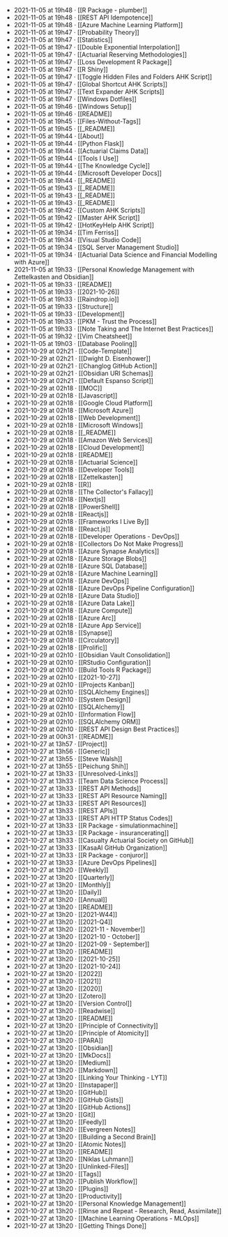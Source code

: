 - 2021-11-05 at 19h48 · [[R Package - plumber]]
- 2021-11-05 at 19h48 · [[REST API Idempotence]]
- 2021-11-05 at 19h48 · [[Azure Machine Learning Platform]]
- 2021-11-05 at 19h47 · [[Probability Theory]]
- 2021-11-05 at 19h47 · [[Statistics]]
- 2021-11-05 at 19h47 · [[Double Exponential Interpolation]]
- 2021-11-05 at 19h47 · [[Actuarial Reserving Methodologies]]
- 2021-11-05 at 19h47 · [[Loss Development R Package]]
- 2021-11-05 at 19h47 · [[R Shiny]]
- 2021-11-05 at 19h47 · [[Toggle Hidden Files and Folders AHK Script]]
- 2021-11-05 at 19h47 · [[Global Shortcut AHK Scripts]]
- 2021-11-05 at 19h47 · [[Text Expander AHK Scripts]]
- 2021-11-05 at 19h47 · [[Windows Dotfiles]]
- 2021-11-05 at 19h46 · [[Windows Setup]]
- 2021-11-05 at 19h46 · [[README]]
- 2021-11-05 at 19h45 · [[Files-Without-Tags]]
- 2021-11-05 at 19h45 · [[_README]]
- 2021-11-05 at 19h44 · [[About]]
- 2021-11-05 at 19h44 · [[Python Flask]]
- 2021-11-05 at 19h44 · [[Actuarial Claims Data]]
- 2021-11-05 at 19h44 · [[Tools I Use]]
- 2021-11-05 at 19h44 · [[The Knowledge Cycle]]
- 2021-11-05 at 19h44 · [[Microsoft Developer Docs]]
- 2021-11-05 at 19h44 · [[_README]]
- 2021-11-05 at 19h43 · [[_README]]
- 2021-11-05 at 19h43 · [[_README]]
- 2021-11-05 at 19h43 · [[_README]]
- 2021-11-05 at 19h42 · [[Custom AHK Scripts]]
- 2021-11-05 at 19h42 · [[Master AHK Script]]
- 2021-11-05 at 19h42 · [[HotKeyHelp AHK Script]]
- 2021-11-05 at 19h34 · [[Tim Ferriss]]
- 2021-11-05 at 19h34 · [[Visual Studio Code]]
- 2021-11-05 at 19h34 · [[SQL Server Management Studio]]
- 2021-11-05 at 19h34 · [[Actuarial Data Science and Financial Modelling with Azure]]
- 2021-11-05 at 19h33 · [[Personal Knowledge Management with Zettelkasten and Obsidian]]
- 2021-11-05 at 19h33 · [[README]]
- 2021-11-05 at 19h33 · [[2021-10-26]]
- 2021-11-05 at 19h33 · [[Raindrop.io]]
- 2021-11-05 at 19h33 · [[Structure]]
- 2021-11-05 at 19h33 · [[Development]]
- 2021-11-05 at 19h33 · [[PKM - Trust the Process]]
- 2021-11-05 at 19h33 · [[Note Taking and The Internet Best Practices]]
- 2021-11-05 at 19h32 · [[Vim Cheatsheet]]
- 2021-11-05 at 19h03 · [[Database Pooling]]
- 2021-10-29 at 02h21 · [[Code-Template]]
- 2021-10-29 at 02h21 · [[Dwight D. Eisenhower]]
- 2021-10-29 at 02h21 · [[Changlog GitHub Action]]
- 2021-10-29 at 02h21 · [[Obsidian URI Schemas]]
- 2021-10-29 at 02h21 · [[Default Espanso Script]]
- 2021-10-29 at 02h18 · [[MOC]]
- 2021-10-29 at 02h18 · [[Javascript]]
- 2021-10-29 at 02h18 · [[Google Cloud Platform]]
- 2021-10-29 at 02h18 · [[Microsoft Azure]]
- 2021-10-29 at 02h18 · [[Web Development]]
- 2021-10-29 at 02h18 · [[Microsoft Windows]]
- 2021-10-29 at 02h18 · [[_README]]
- 2021-10-29 at 02h18 · [[Amazon Web Services]]
- 2021-10-29 at 02h18 · [[Cloud Development]]
- 2021-10-29 at 02h18 · [[README]]
- 2021-10-29 at 02h18 · [[Actuarial Science]]
- 2021-10-29 at 02h18 · [[Developer Tools]]
- 2021-10-29 at 02h18 · [[Zettelkasten]]
- 2021-10-29 at 02h18 · [[R]]
- 2021-10-29 at 02h18 · [[The Collector's Fallacy]]
- 2021-10-29 at 02h18 · [[Nextjs]]
- 2021-10-29 at 02h18 · [[PowerShell]]
- 2021-10-29 at 02h18 · [[Reactjs]]
- 2021-10-29 at 02h18 · [[Frameworks I Live By]]
- 2021-10-29 at 02h18 · [[React.js]]
- 2021-10-29 at 02h18 · [[Developer Operations - DevOps]]
- 2021-10-29 at 02h18 · [[Collectors Do Not Make Progress]]
- 2021-10-29 at 02h18 · [[Azure Synapse Analytics]]
- 2021-10-29 at 02h18 · [[Azure Storage Blobs]]
- 2021-10-29 at 02h18 · [[Azure SQL Database]]
- 2021-10-29 at 02h18 · [[Azure Machine Learning]]
- 2021-10-29 at 02h18 · [[Azure DevOps]]
- 2021-10-29 at 02h18 · [[Azure DevOps Pipeline Configuration]]
- 2021-10-29 at 02h18 · [[Azure Data Studio]]
- 2021-10-29 at 02h18 · [[Azure Data Lake]]
- 2021-10-29 at 02h18 · [[Azure Compute]]
- 2021-10-29 at 02h18 · [[Azure Arc]]
- 2021-10-29 at 02h18 · [[Azure App Service]]
- 2021-10-29 at 02h18 · [[Synapse]]
- 2021-10-29 at 02h18 · [[Circulatory]]
- 2021-10-29 at 02h18 · [[Prolific]]
- 2021-10-29 at 02h10 · [[Obsidian Vault Consolidation]]
- 2021-10-29 at 02h10 · [[RStudio Configuration]]
- 2021-10-29 at 02h10 · [[Build Tools R Package]]
- 2021-10-29 at 02h10 · [[2021-10-27]]
- 2021-10-29 at 02h10 · [[Projects Kanban]]
- 2021-10-29 at 02h10 · [[SQLAlchemy Engines]]
- 2021-10-29 at 02h10 · [[System Design]]
- 2021-10-29 at 02h10 · [[SQLAlchemy]]
- 2021-10-29 at 02h10 · [[Information Flow]]
- 2021-10-29 at 02h10 · [[SQLAlchemy ORM]]
- 2021-10-29 at 02h10 · [[REST API Design Best Practices]]
- 2021-10-29 at 00h31 · [[README]]
- 2021-10-27 at 13h57 · [[Project]]
- 2021-10-27 at 13h56 · [[Generic]]
- 2021-10-27 at 13h55 · [[Steve Walsh]]
- 2021-10-27 at 13h55 · [[Peichung Shih]]
- 2021-10-27 at 13h33 · [[Unresolved-Links]]
- 2021-10-27 at 13h33 · [[Team Data Science Process]]
- 2021-10-27 at 13h33 · [[REST API Methods]]
- 2021-10-27 at 13h33 · [[REST API Resource Naming]]
- 2021-10-27 at 13h33 · [[REST API Resources]]
- 2021-10-27 at 13h33 · [[REST APIs]]
- 2021-10-27 at 13h33 · [[REST API HTTP Status Codes]]
- 2021-10-27 at 13h33 · [[R Package - simulationmachine]]
- 2021-10-27 at 13h33 · [[R Package - insurancerating]]
- 2021-10-27 at 13h33 · [[Casualty Actuarial Society on GitHub]]
- 2021-10-27 at 13h33 · [[KasaAI GitHub Organization]]
- 2021-10-27 at 13h33 · [[R Package - conjuror]]
- 2021-10-27 at 13h33 · [[Azure DevOps Pipelines]]
- 2021-10-27 at 13h20 · [[Weekly]]
- 2021-10-27 at 13h20 · [[Quarterly]]
- 2021-10-27 at 13h20 · [[Monthly]]
- 2021-10-27 at 13h20 · [[Daily]]
- 2021-10-27 at 13h20 · [[Annual]]
- 2021-10-27 at 13h20 · [[README]]
- 2021-10-27 at 13h20 · [[2021-W44]]
- 2021-10-27 at 13h20 · [[2021-Q4]]
- 2021-10-27 at 13h20 · [[2021-11 - November]]
- 2021-10-27 at 13h20 · [[2021-10 - October]]
- 2021-10-27 at 13h20 · [[2021-09 - September]]
- 2021-10-27 at 13h20 · [[README]]
- 2021-10-27 at 13h20 · [[2021-10-25]]
- 2021-10-27 at 13h20 · [[2021-10-24]]
- 2021-10-27 at 13h20 · [[2022]]
- 2021-10-27 at 13h20 · [[2021]]
- 2021-10-27 at 13h20 · [[2020]]
- 2021-10-27 at 13h20 · [[Zotero]]
- 2021-10-27 at 13h20 · [[Version Control]]
- 2021-10-27 at 13h20 · [[Readwise]]
- 2021-10-27 at 13h20 · [[README]]
- 2021-10-27 at 13h20 · [[Principle of Connectivity]]
- 2021-10-27 at 13h20 · [[Principle of Atomicity]]
- 2021-10-27 at 13h20 · [[PARA]]
- 2021-10-27 at 13h20 · [[Obsidian]]
- 2021-10-27 at 13h20 · [[MkDocs]]
- 2021-10-27 at 13h20 · [[Medium]]
- 2021-10-27 at 13h20 · [[Markdown]]
- 2021-10-27 at 13h20 · [[Linking Your Thinking - LYT]]
- 2021-10-27 at 13h20 · [[Instapaper]]
- 2021-10-27 at 13h20 · [[GitHub]]
- 2021-10-27 at 13h20 · [[GitHub Gists]]
- 2021-10-27 at 13h20 · [[GitHub Actions]]
- 2021-10-27 at 13h20 · [[Git]]
- 2021-10-27 at 13h20 · [[Feedly]]
- 2021-10-27 at 13h20 · [[Evergreen Notes]]
- 2021-10-27 at 13h20 · [[Building a Second Brain]]
- 2021-10-27 at 13h20 · [[Atomic Notes]]
- 2021-10-27 at 13h20 · [[README]]
- 2021-10-27 at 13h20 · [[Niklas Luhmann]]
- 2021-10-27 at 13h20 · [[Unlinked-Files]]
- 2021-10-27 at 13h20 · [[Tags]]
- 2021-10-27 at 13h20 · [[Publish Workflow]]
- 2021-10-27 at 13h20 · [[Plugins]]
- 2021-10-27 at 13h20 · [[Productivity]]
- 2021-10-27 at 13h20 · [[Personal Knowledge Management]]
- 2021-10-27 at 13h20 · [[Rinse and Repeat - Research, Read, Assimilate]]
- 2021-10-27 at 13h20 · [[Machine Learning Operations - MLOps]]
- 2021-10-27 at 13h20 · [[Getting Things Done]]
